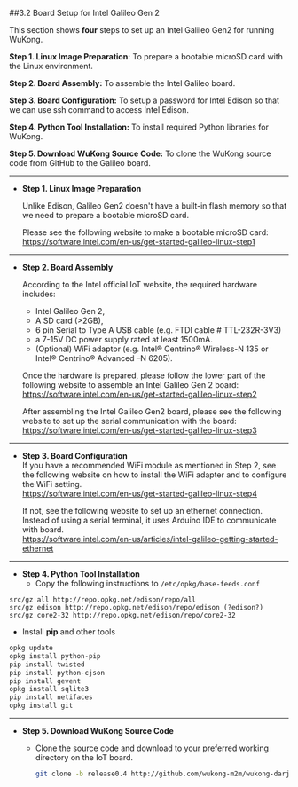 ##3.2 Board Setup for Intel Galileo Gen 2

<!---- (俊翰-testing, 振豪-format) ---->

This section shows **four** steps to set up an Intel Galileo Gen2 for running WuKong.     

**Step 1. Linux Image Preparation:** To prepare a bootable microSD card with the Linux environment. 

**Step 2. Board Assembly:** To assemble the Intel Galileo board.

**Step 3. Board Configuration:** To setup a password for Intel Edison so that we can use ssh command to access Intel Edison.  

**Step 4. Python Tool Installation:** To install required Python libraries for WuKong.   

**Step 5. Download WuKong Source Code:** To clone the WuKong source code from GitHub to the Galileo board.  


* **  

* **Step 1. Linux Image Preparation**  
 
  Unlike Edison, Galileo Gen2 doesn't have a built-in flash memory so that we need to prepare a bootable microSD card. 
  
  Please see the following website to make a bootable microSD card:  
  https://software.intel.com/en-us/get-started-galileo-linux-step1   
  
* ** 
  
* **Step 2. Board Assembly**

  According to the Intel official IoT website, the required hardware includes:
  * Intel Galileo Gen 2,
  * A SD card (>2GB),
  * 6 pin Serial to Type A USB cable (e.g. FTDI cable # TTL-232R-3V3)
  * a 7-15V DC power supply rated at least 1500mA.
  * (Optional) WiFi adaptor (e.g. Intel® Centrino® Wireless-N 135 or Intel® Centrino® Advanced –N 6205).

  Once the hardware is prepared, please follow the lower part of the following website to assemble an Intel Galileo Gen 2 board:  
  https://software.intel.com/en-us/get-started-galileo-linux-step2  
  
  After assembling the Intel Galileo Gen2 board, please see the following website to set up the serial communication with the board:  
  https://software.intel.com/en-us/get-started-galileo-linux-step3  
  
* **

* **Step 3. Board Configuration**  
  If you have a recommended WiFi module as mentioned in Step 2, see the following website on how to install the WiFi adapter and to configure the WiFi setting.  
  https://software.intel.com/en-us/get-started-galileo-linux-step4  
    
  If not, see the following website to set up an ethernet connection. Instead of using a serial terminal, it uses Arduino IDE to communicate with board.  
  https://software.intel.com/en-us/articles/intel-galileo-getting-started-ethernet  
  
* **

* **Step 4. Python Tool Installation**
  * Copy the following instructions to `/etc/opkg/base-feeds.conf`
```
src/gz all http://repo.opkg.net/edison/repo/all
src/gz edison http://repo.opkg.net/edison/repo/edison (?edison?)
src/gz core2-32 http://repo.opkg.net/edison/repo/core2-32
```

  * Install **pip** and other tools
```bash
opkg update  
opkg install python-pip   
pip install twisted  
pip install python-cjson  
pip install gevent  
opkg install sqlite3   
pip install netifaces  
opkg install git  
```

* **

* **Step 5. Download WuKong Source Code**   
  * Clone the source code and download to your preferred working directory on the IoT board.

    ```bash
    git clone -b release0.4 http://github.com/wukong-m2m/wukong-darjeeling 
    ```  